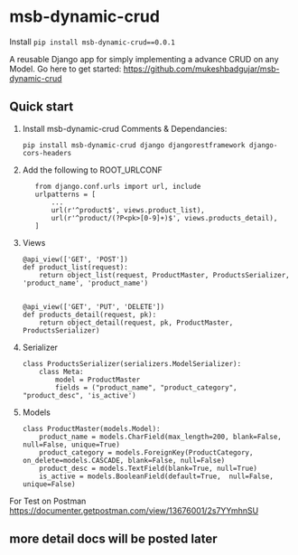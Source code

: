 
msb-dynamic-crud
=====
Install
```pip install msb-dynamic-crud==0.0.1```

A reusable Django app for simply implementing a advance CRUD on any Model. Go here to get started: https://github.com/mukeshbadgujar/msb-dynamic-crud


Quick start
-----------
1. Install msb-dynamic-crud Comments & Dependancies:

    ```
    pip install msb-dynamic-crud django djangorestframework django-cors-headers
    ```


4. Add the following to ROOT_URLCONF
    ```
       from django.conf.urls import url, include
       urlpatterns = [
           ...
           url(r'^product$', views.product_list),
           url(r'^product/(?P<pk>[0-9]+)$', views.products_detail),
       ]
   ```
5. Views
   ```
   @api_view(['GET', 'POST']) 
   def product_list(request):
       return object_list(request, ProductMaster, ProductsSerializer, 'product_name', 'product_name')
   
   
   @api_view(['GET', 'PUT', 'DELETE'])
   def products_detail(request, pk):
       return object_detail(request, pk, ProductMaster, ProductsSerializer)

   ```
   
6. Serializer

   ```
   class ProductsSerializer(serializers.ModelSerializer):
       class Meta:
           model = ProductMaster
           fields = ("product_name", "product_category", "product_desc", 'is_active')
   ```

7. Models

   ```
   class ProductMaster(models.Model):
       product_name = models.CharField(max_length=200, blank=False, null=False, unique=True)
       product_category = models.ForeignKey(ProductCategory, on_delete=models.CASCADE, blank=False, null=False)
       product_desc = models.TextField(blank=True, null=True)
       is_active = models.BooleanField(default=True,  null=False, unique=False)
   ```

For Test on Postman 
https://documenter.getpostman.com/view/13676001/2s7YYmhnSU

## more detail docs will be posted later